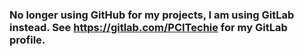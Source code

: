 ### No longer using GitHub for my projects, I am using GitLab instead. See https://gitlab.com/PCITechie for my GitLab profile.
